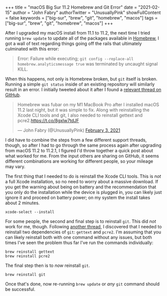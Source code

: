 +++
title = "macOS Big Sur 11.2 Homebrew and Git Error"
date = "2021-02-15"
author = "John Fabry"
authorTwitter = "UnusuallyPink"
showFullContent = false
keywords = ["big-sur", "brew", "git", "homebrew", "macos"]
tags = ["big-sur", "brew", "git", "homebrew", "macos"]
+++

After I upgraded my macOS install from 11.1 to 11.2, the next time I tried running `brew update` to update all of the packages available in [Homebrew](https://brew.sh/), I got a wall of text regarding things going off the rails that ultimately culminated with this error:

> Error: Failure while executing; `git config --replace-all homebrew.analyticsmessage true` was terminated by uncaught signal KILL.

When this happens, not only is Homebrew broken, but `git` itself is broken. Running a simple `git status` inside of an existing repository will similarly result in an error. I initially tweeted about it after I found a [relevant thread on GitHub](https://github.com/Homebrew/discussions/discussions/673).

<blockquote class="twitter-tweet"><p lang="en" dir="ltr">Homebrew was fubar on my M1 MacBook Pro after I installed macOS 11.2 last night, but it was simple to fix. Along with reinstalling the Xcode CLI tools and git, I also needed to reinstall gettext and pcre2.<a href="https://t.co/8gxlw7tdJF">https://t.co/8gxlw7tdJF</a></p>— John Fabry (@UnusuallyPink) <a href="https://twitter.com/UnusuallyPink/status/1356965779158298625?ref_src=twsrc%5Etfw">February 3, 2021</a></blockquote>
<script async src="https://platform.twitter.com/widgets.js" charset="utf-8"></script>

I did have to combine the steps from a few different support threads, though, so after I had to go through the same process again after upgrading from macOS 11.2 to 11.2.1, I figured I'd throw together a quick post about what worked for me. From the input others are sharing on GitHub, it seems different combinations are working for different people, so your mileage may vary.

The first thing that I needed to do is reinstall the Xcode CLI tools. This is _not_ a full Xcode installation, so no need to worry about a massive download. If you get the warning about being on battery and the recommendation that you only do the installation while the device is plugged in, you can likely just ignore it and proceed on battery power; on my system the install takes about 2 minutes.

```shell
xcode-select --install
```

For some people, the second and final step is to reinstall `git`. This did _not_ work for me, though. Following [another thread](https://github.com/Homebrew/discussions/discussions/439#discussioncomment-261267), I discovered that I needed to reinstall two dependencies of `git`: `gettext` and `pcre2`. I'm assuming that you can likely reinstall both with one command without any issues, but both times I've seen the problem thus far I've run the commands individually:

```shell
brew reinstall gettext
brew reinstall pcre2
```

The final step then is to _now_ reinstall `git`.

```shell
brew reinstall git
```

Once that's done, now re-running `brew update` or _any_ `git` command should be successful.
